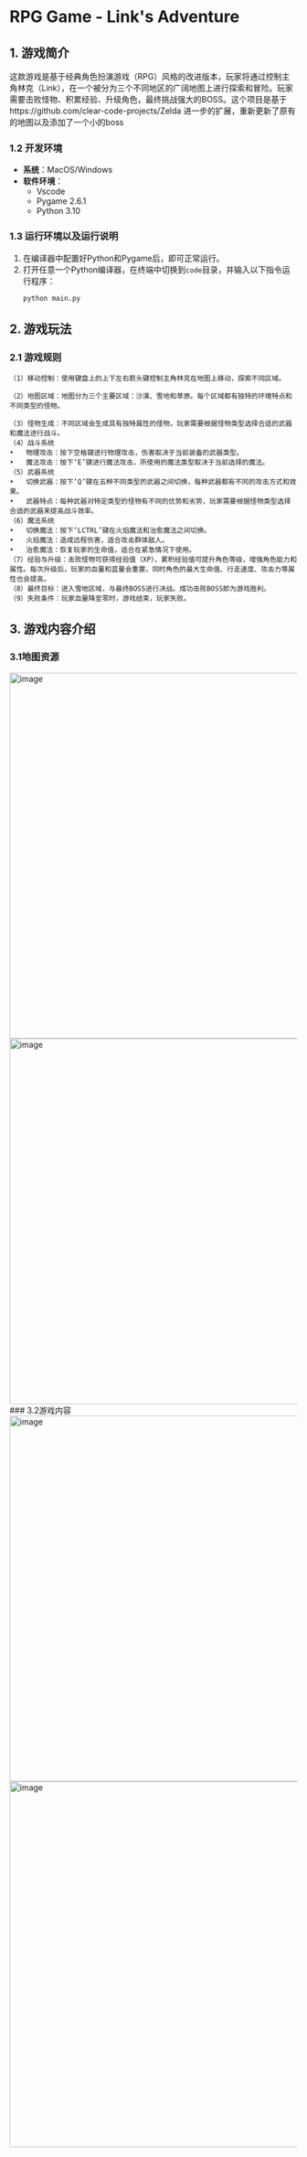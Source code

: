 # RPG Game - Link's Adventure

## 1. 游戏简介

这款游戏是基于经典角色扮演游戏（RPG）风格的改进版本，玩家将通过控制主角林克（Link），在一个被分为三个不同地区的广阔地图上进行探索和冒险。玩家需要击败怪物、积累经验、升级角色，最终挑战强大的BOSS。这个项目是基于https://github.com/clear-code-projects/Zelda 进一步的扩展，重新更新了原有的地图以及添加了一个小的boss

### 1.2 开发环境

- **系统**：MacOS/Windows
- **软件环境**：
  - Vscode
  - Pygame 2.6.1
  - Python 3.10

### 1.3 运行环境以及运行说明

1. 在编译器中配置好Python和Pygame后，即可正常运行。
2. 打开任意一个Python编译器，在终端中切换到`code`目录，并输入以下指令运行程序：
   ```bash
   python main.py

## 2. 游戏玩法

### 2.1 游戏规则
	（1）移动控制：使用键盘上的上下左右箭头键控制主角林克在地图上移动，探索不同区域。

	（2）地图区域：地图分为三个主要区域：沙漠、雪地和草原。每个区域都有独特的环境特点和不同类型的怪物。

	（3）怪物生成：不同区域会生成具有独特属性的怪物，玩家需要根据怪物类型选择合适的武器和魔法进行战斗。
	（4）战斗系统
	•	物理攻击：按下空格键进行物理攻击，伤害取决于当前装备的武器类型。
	•	魔法攻击：按下‘E’键进行魔法攻击，所使用的魔法类型取决于当前选择的魔法。
	（5）武器系统
	•	切换武器：按下‘Q’键在五种不同类型的武器之间切换，每种武器都有不同的攻击方式和效果。
	•	武器特点：每种武器对特定类型的怪物有不同的优势和劣势，玩家需要根据怪物类型选择合适的武器来提高战斗效率。
	（6）魔法系统
	•	切换魔法：按下‘LCTRL’键在火焰魔法和治愈魔法之间切换。
	•	火焰魔法：造成远程伤害，适合攻击群体敌人。
	•	治愈魔法：恢复玩家的生命值，适合在紧急情况下使用。
	（7）经验与升级：击败怪物可获得经验值（XP），累积经验值可提升角色等级，增强角色能力和属性。每次升级后，玩家的血量和蓝量会重置，同时角色的最大生命值、行走速度、攻击力等属性也会提高。
	（8）最终目标：进入雪地区域，与最终BOSS进行决战。成功击败BOSS即为游戏胜利。
	（9）失败条件：玩家血量降至零时，游戏结束，玩家失败。
## 3. 游戏内容介绍
### 3.1地图资源
<img width="640" alt="image" src="https://github.com/user-attachments/assets/0d7b380c-03bc-4f4f-ac41-05a3ea82e637" />
<img width="640" alt="image" src="https://github.com/user-attachments/assets/f19c52c6-80a0-44f9-8c98-4b92f090d7d2" />
### 3.2游戏内容
<img width="640" alt="image" src="https://github.com/user-attachments/assets/a995461f-630c-43f6-8011-9d3f76e27b67" />
<img width="640" alt="image" src="https://github.com/user-attachments/assets/47d2e144-2b3e-4f1e-bb38-56db0f011e5b" />


